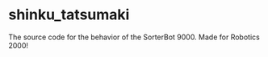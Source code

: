 shinku_tatsumaki
================

The source code for the behavior of the SorterBot 9000. Made for Robotics 2000!
